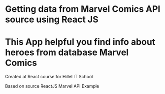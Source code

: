 # Getting data from Marvel Comics API source using React JS
<h1>This App helpful you find info about heroes from database Marvel Comics</h1>
<p>Created at React course for Hillel IT School</p>
<p>Based on source  <a href="https://github.com/inglkruiz/react-marvel-api"></a>ReactJS Marvel API Example</p>
